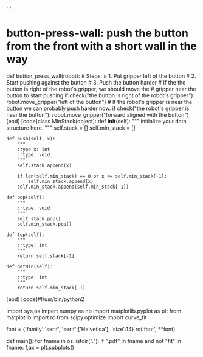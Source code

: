 
'''


# button-press-wall: push the button from the front with a short wall in the way
def button_press_wall(robot):
    # Steps:
    #  1. Put gripper left of the button
    #  2. Start pushing against the button
    #  3. Push the button harder
    # If the the button is right of the robot's gripper, we should move the
    # gripper near the button to start pushing
    if check("the button is right of the robot's gripper"):
        robot.move_gripper("left of the button")
    # If the robot's gripper is near the button we can probably push harder now.
    if check("the robot's gripper is near the button"):
        robot.move_gripper("forward aligned with the button")
[eod] [code]class MinStack(object):
    def __init__(self):
        """
        initialize your data structure here.
        """
        self.stack = []
        self.min_stack = []

    def push(self, x):
        """
        :type x: int
        :rtype: void
        """
        self.stack.append(x)

        if len(self.min_stack) == 0 or x <= self.min_stack[-1]:
            self.min_stack.append(x)
        self.min_stack.append(self.min_stack[-1])

    def pop(self):
        """
        :rtype: void
        """
        self.stack.pop()
        self.min_stack.pop()

    def top(self):
        """
        :rtype: int
        """
        return self.stack[-1]

    def getMin(self):
        """
        :rtype: int
        """
        return self.min_stack[-1]
[eod] [code]#!/usr/bin/python2

import sys,os
import numpy as np
import matplotlib.pyplot as plt
from matplotlib import rc
from scipy.optimize import curve_fit

font = {'family':'serif',
        'serif':['Helvetica'],
        'size':14}
rc('font', **font)

def main():
  for fname in os.listdir("."):
    if ".pdf" in fname and not "fit" in fname:
      f,ax = plt.subplots()